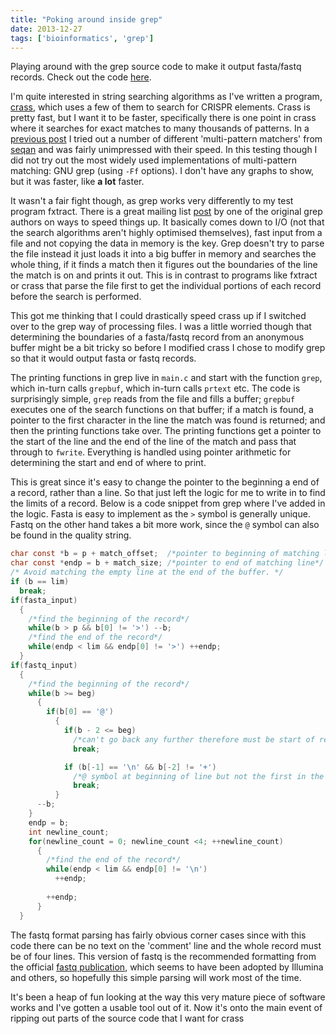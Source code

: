 ```yaml
---
title: "Poking around inside grep"
date: 2013-12-27
tags: ['bioinformatics', 'grep']
---
```


Playing around with the grep source code to make it output fasta/fastq records.
Check out the code [here](https://github.com/ctSkennerton/fagrep).
<!-- more -->

I'm quite interested in string searching algorithms as I've written a 
program, [crass](http://ctskennerton.github.io/crass), which uses a few of them
to search for CRISPR elements.  Crass is pretty fast, but I want it to be faster,
specifically there is one point in crass where it searches for exact matches to many
thousands of patterns.
In a [previous post](/2013/10/28/testing-out-seqans-multipattern-search-implementations/)
I tried out a number of different 'multi-pattern matchers' from [seqan](http://seqan.de)
and was fairly unimpressed with their speed.  In this testing though I did not try
out the most widely used implementations of multi-pattern matching: GNU grep (using `-Ff` options).  I don't have any graphs to show, but it was faster, like **a lot** faster.  

It wasn't a fair fight though, as grep works very differently to my test program
fxtract.  There is a great mailing list [post](http://lists.freebsd.org/pipermail/freebsd-current/2010-August/019310.html)
by one of the original grep authors on ways to speed things up.  It basically 
comes down to I/O (not that the search algorithms aren't highly optimised themselves),
fast input from a file and not copying the data in memory is the key.  Grep doesn't
try to parse the file instead it just loads it into a big buffer in memory and searches
the whole thing, if it finds a match then it figures out the boundaries of the line
the match is on and prints it out.  This is in contrast to programs like fxtract or
crass that parse the file first to get the individual portions of each record before
the search is performed.

This got me thinking that I could drastically speed crass up if I switched over
to the grep way of processing files.  I was a little worried though that determining
the boundaries of a fasta/fastq record from an anonymous buffer might be a bit tricky
so before I modified crass I chose to modify grep so that it would output
fasta or fastq records.

The printing functions in grep live in `main.c` and start with the function `grep`, which
in-turn calls `grepbuf`, which in-turn calls `prtext` etc.  The code is surprisingly simple,
`grep` reads from the file and fills a buffer; `grepbuf` executes
one of the search functions on that buffer; if a match is found, a pointer to the first
character in the line the match was found is returned; and then the printing functions
take over.  The printing functions get a pointer to the start of the line and the end 
of the line of the match and pass that through to `fwrite`.  Everything is handled using
pointer arithmetic for determining the start and end of where to print.

This is great since it's easy to change the pointer to the beginning a end of a record, rather
than a line.  So that just left the logic for me to write in to find the limits of
a record.  Below is a code snippet from grep where I've added in the logic.  Fasta is
easy to implement as the `>` symbol is generally unique.  Fastq on the other hand takes
a bit more work, since the `@` symbol can also be found in the quality string.

```c
char const *b = p + match_offset;  /*pointer to beginning of matching line*/
char const *endp = b + match_size; /*pointer to end of matching line*/
/* Avoid matching the empty line at the end of the buffer. */
if (b == lim)
  break;
if(fasta_input)
  {
    /*find the beginning of the record*/
    while(b > p && b[0] != '>') --b;
    /*find the end of the record*/
    while(endp < lim && endp[0] != '>') ++endp;
  }
if(fastq_input)
  {
    /*find the beginning of the record*/
    while(b >= beg)
      { 
        if(b[0] == '@')
          {
            if(b - 2 <= beg)
              /*can't go back any further therefore must be start of record*/
              break;

            if (b[-1] == '\n' && b[-2] != '+')
              /*@ symbol at beginning of line but not the first in the quality */
              break;
          }
      --b;
    }
    endp = b;
    int newline_count;
    for(newline_count = 0; newline_count <4; ++newline_count)
      {
        /*find the end of the record*/
        while(endp < lim && endp[0] != '\n') 
          ++endp;
    
        ++endp;
      }
  }
```

The fastq format parsing has fairly obvious corner cases since with this
code there can be no text on the 'comment' line and the whole 
record must be of four lines.  This version of fastq is the recommended formatting from the 
official [fastq publication](http://nar.oxfordjournals.org/content/38/6/1767.full),
which seems to have been adopted by Illumina and others, so hopefully this simple
parsing will work most of the time. 

It's been a heap of fun looking at the way this very mature piece of software works
and I've gotten a usable tool out of it.  Now it's onto the main event of 
ripping out parts of the source code that I want for crass